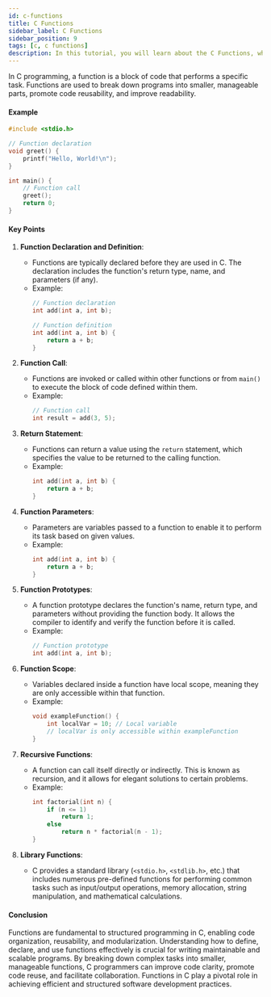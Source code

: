 ```yaml
---
id: c-functions
title: C Functions
sidebar_label: C Functions
sidebar_position: 9
tags: [c, c functions]
description: In this tutorial, you will learn about the C Functions, what it is.
---
```


In C programming, a function is a block of code that performs a specific task. Functions are used to break down programs into smaller, manageable parts, promote code reusability, and improve readability.

#### Example 
```c
#include <stdio.h>

// Function declaration
void greet() {
    printf("Hello, World!\n");
}

int main() {
    // Function call
    greet();
    return 0;
}
```

#### Key Points 

1. **Function Declaration and Definition**:
   - Functions are typically declared before they are used in C. The declaration includes the function's return type, name, and parameters (if any).
   - Example:
     ```c
     // Function declaration
     int add(int a, int b);
     
     // Function definition
     int add(int a, int b) {
         return a + b;
     }
     ```

2. **Function Call**:
   - Functions are invoked or called within other functions or from `main()` to execute the block of code defined within them.
   - Example:
     ```c
     // Function call
     int result = add(3, 5);
     ```

3. **Return Statement**:
   - Functions can return a value using the `return` statement, which specifies the value to be returned to the calling function.
   - Example:
     ```c
     int add(int a, int b) {
         return a + b;
     }
     ```

4. **Function Parameters**:
   - Parameters are variables passed to a function to enable it to perform its task based on given values.
   - Example:
     ```c
     int add(int a, int b) {
         return a + b;
     }
     ```

5. **Function Prototypes**:
   - A function prototype declares the function's name, return type, and parameters without providing the function body. It allows the compiler to identify and verify the function before it is called.
   - Example:
     ```c
     // Function prototype
     int add(int a, int b);
     ```

6. **Function Scope**:
   - Variables declared inside a function have local scope, meaning they are only accessible within that function.
   - Example:
     ```c
     void exampleFunction() {
         int localVar = 10; // Local variable
         // localVar is only accessible within exampleFunction
     }
     ```

7. **Recursive Functions**:
   - A function can call itself directly or indirectly. This is known as recursion, and it allows for elegant solutions to certain problems.
   - Example:
     ```c
     int factorial(int n) {
         if (n <= 1)
             return 1;
         else
             return n * factorial(n - 1);
     }
     ```

8. **Library Functions**:
   - C provides a standard library (`<stdio.h>`, `<stdlib.h>`, etc.) that includes numerous pre-defined functions for performing common tasks such as input/output operations, memory allocation, string manipulation, and mathematical calculations.

#### Conclusion

Functions are fundamental to structured programming in C, enabling code organization, reusability, and modularization. Understanding how to define, declare, and use functions effectively is crucial for writing maintainable and scalable programs. By breaking down complex tasks into smaller, manageable functions, C programmers can improve code clarity, promote code reuse, and facilitate collaboration. Functions in C play a pivotal role in achieving efficient and structured software development practices.